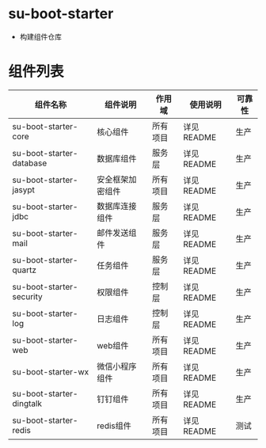 # su-boot-starter

- 构建组件仓库

# 组件列表

| 组件名称                     | 组件说明     | 作用域    | 	使用说明               | 可靠性 |
|--------------------------|----------|--------|---------------------|-----|
| su-boot-starter-core     | 核心组件     | 所有项目 | 详见 README | 生产  |
| su-boot-starter-database | 数据库组件    | 服务层 | 详见 README | 生产  |
| su-boot-starter-jasypt   | 安全框架加密组件 | 所有项目 |详见 README         | 生产  |
| su-boot-starter-jdbc     | 数据库连接组件  | 服务层 | 详见 README     | 生产  | 
| su-boot-starter-mail     | 邮件发送组件   | 服务层 | 详见 README           | 生产  |
| su-boot-starter-quartz   | 任务组件     | 服务层 | 详见 README            | 生产  | 
| su-boot-starter-security | 权限组件     | 控制层 | 详见 README           | 生产  | 
| su-boot-starter-log      | 日志组件     | 控制层 | 详见 README           | 生产  |
| su-boot-starter-web      | web组件    | 所有项目 | 详见 README             | 生产  |
| su-boot-starter-wx       | 微信小程序组件  | 所有项目 | 详见 README             | 生产  |
| su-boot-starter-dingtalk | 钉钉组件     | 所有项目 | 详见 README             | 生产  |
| su-boot-starter-redis    | redis组件     | 所有项目 | 详见 README             | 测试  |

    
